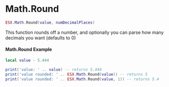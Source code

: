 # Math.Round

```lua
ESX.Math.Round(value, numDecimalPlaces)
```

This function rounds off a number, and optionally you can parse how many decimals you want (defaults to 0)

#### Math.Round Example

```lua
local value - 5.444

print('value: ' .. value) -- returns 5.444
print('value rounded: ' .. ESX.Math.Round(value)) -- returns 5
print('value rounded: ' .. ESX.Math.Round(value, 1)) -- returns 5.4
```
